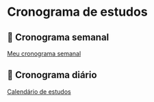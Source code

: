 # Cronograma de estudos

## 📅 Cronograma semanal

[Meu cronograma semanal](https://www.notion.so/59381d63a77645e49f322da5f2c3fd0d)

## 📅 Cronograma diário

[Calendário de estudos](https://www.notion.so/ce71bc8d5f9845f3a699c4b597c7ef75)